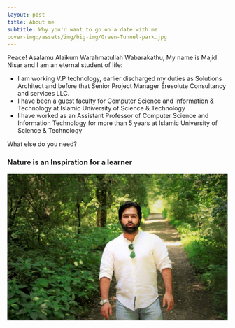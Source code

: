 ```yaml
---
layout: post
title: About me
subtitle: Why you'd want to go on a date with me
cover-img:/assets/img/big-img/Green-Tunnel-park.jpg
---
```

Peace! Asalamu Alaikum Warahmatullah Wabarakathu,
My name is Majid Nisar and I am an eternal student of life:

- I am working V.P technology, earlier discharged my duties as  Solutions Architect and before that Senior Project Manager Eresolute Consultancy and services LLC.
- I have been a guest faculty for Computer Science and Information & Technology at Islamic University of Science & Technology
- I have worked as an Assistant Professor of Computer Science and Information Technology for more than 5 years at Islamic University of Science & Technology

What else do you need?

### Nature is an Inspiration for a learner

![m'lady](/assets/img/big-img/Green-Tunnel-park.jpg)
